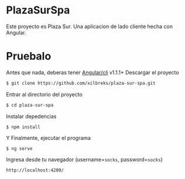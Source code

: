 # PlazaSurSpa

Este proyecto es Plaza Sur. Una aplicacion de lado cliente hecha con Angular.

# Pruebalo
Antes que nada, deberas tener [Angular/cli](https://cli.angular.io/) v1.1.1+
Descargar el proyecto
``` bash
$ git clone https://github.com/xilbreks/plaza-sur-spa.git
```
Entrar al directorio del proyecto
``` bash
$ cd plaza-sur-spa
```
Instalar depedencias
```
$ npm install
```
Y Finalmente, ejecutar el programa
```
$ ng serve
```
Ingresa desde tu navegador (username=`socks`, password=`socks`)
```
http://localhost:4200/
```